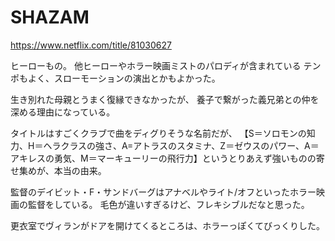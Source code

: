 # SHAZAM

https://www.netflix.com/title/81030627

ヒーローもの。
他ヒーローやホラー映画ミストのパロディが含まれている
テンポもよく、スローモーションの演出とかもよかった。

生き別れた母親とうまく復縁できなかったが、
養子で繋がった義兄弟との仲を深める理由になっている。

タイトルはすごくクラブで曲をディグりそうな名前だが、
【S＝ソロモンの知力、H＝ヘラクラスの強さ、A=アトラスのスタミナ、Z＝ゼウスのパワー、A＝アキレスの勇気、M＝マーキューリーの飛行力】というとりあえず強いものの寄せ集めが、本当の由来。

監督のデイビット・F・サンドバーグはアナベルやライト/オフといったホラー映画の監督をしている。
毛色が違いすぎるけど、フレキシブルだなと思った。

更衣室でヴィランがドアを開けてくるところは、ホラーっぽくてびっくりした。
